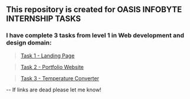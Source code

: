 ## This repository is created for OASIS INFOBYTE INTERNSHIP TASKS

### I have complete 3 tasks from level 1 in Web development and design domain:

>[Task 1 - Landing Page](https://github.com/aranade02/OIBSIP/tree/main/TASK1)

>[Task 2 - Portfolio Website](https://github.com/aranade02/OIBSIP/tree/main/TASK2)

>[Task 3 - Temperature Converter](https://github.com/aranade02/OIBSIP/tree/main/TASK3)

-- If links are dead please let me know!


